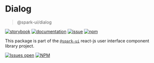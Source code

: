 # Dialog
> @spark-ui/dialog

[![storybook](https://img.shields.io/badge/storybook-black?logo=storybook)](https://sparkui.vercel.app/?path=/docs/components-dialog--docs)
[![documentation](https://img.shields.io/badge/documentation-black?logo=googledocs)](https://sparkui-adv.vercel.app/docs/components/dialog)
[![issue](https://img.shields.io/badge/report%20a%20bug-black?logo=openbugbounty&logoColor=red)](https://github.com/adevinta/spark/issues/new?&projects=4&template=bug-report.yml&assignees=&labels=Component,Component%3A%20dialog)
[![npm](https://img.shields.io/npm/dt/%40spark-ui/dialog?logo=npm&labelColor=black)](https://www.npmjs.com/package/@spark-ui/dialog)



This package is part of the [`@spark-ui`](https://github.com/adevinta/spark) react-js user interface component library project.

[![Issues open](https://img.shields.io/github/issues-search/adevinta/spark?query=is%3Aopen%20label%3A%22Component%3A%20dialog%22&logo=openbugbounty&logoColor=red&label=issues%20open&color=red)](https://github.com/adevinta/spark/issues?q=is%3Aopen+label%3Adialog)
[![NPM](https://img.shields.io/npm/l/%40spark-ui%2Fdrawer)](https://github.com/adevinta/spark/blob/main/packages/components/dialog/LICENSE.md)
